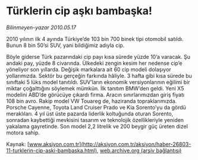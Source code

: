 # Türklerin cip aşkı bambaşka!

*Bilinmeyen-yazar 2010.05.17*

<font class="agenda2NewsSpot">
 2010 yılının ilk 4 ayında Türkiye’de 103 bin 700 binek tipi otomobil satıldı. Bunun 8 bin 50’si SUV, yani bildiğimiz adıyla cip.
</font>
<font class="newsDetail">
 <p class="MsoNormal">
  Böyle giderse Türk pazarındaki cip payı kısa sürede yüzde 10’a varacak. Şu andaki pay, yüzde 8 civarında. Ülkedeki zengin kesim her nedense cip’e yöneliyor son yıllarda. Değişik markalara ait 60 cip modeli dolaşıyor yollarımızda. Sektör bu gerçeğin farkında hâliyle. 3 hafta gibi kısa sürede bu sınıftaki 5 lüks model tanıtıldı. SUV’ların ekonomik versiyonlarının eğilimi bir miktar çoğalttığını söylemek mümkün. İlk tanıtım BMW’den geldi. Yeni X5 modelini ABD’de görücüye çıkardı firma. Aracın sınırlarımızdan giriş fiyatı 108 bin avro. Rakip model VW Touareg de, haziranda topraklarımızda. Porsche Cayenne, Toyota Land Cruiser Prado ve Kia Sorento’yu da gördü meraklıları. 4 yıl üst üste pazarda liderlik koltuğunda oturan Sorento, sonradan kaybettiği mevkisini tasarım ve teknolojik özellikleriyle yeniden yakalama gayretinde. Son model 2,2 litrelik ve 200 beygir güç üreten dizel motora sahip.
 </p>
</font>

Kaynak: [www.aksiyon.com.tr](http://aksiyon.com.tr/aksiyon/haber-26803-11-turklerin-cip-aski-bambaska.html), [web.archive.org (arşiv bağlantısı)](http://web.archive.org/web/20101120122604/http://aksiyon.com.tr/aksiyon/haber-26803-11-turklerin-cip-aski-bambaska.html)
